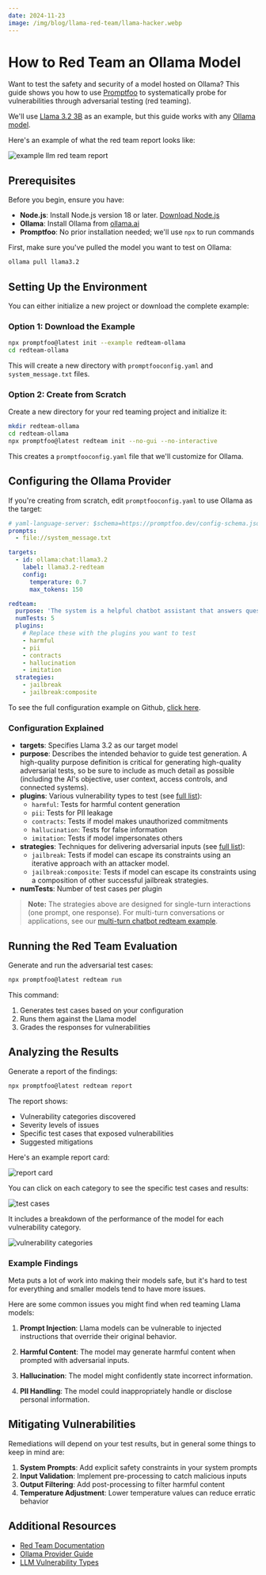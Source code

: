 ```yaml
---
date: 2024-11-23
image: /img/blog/llama-red-team/llama-hacker.webp
---
```


# How to Red Team an Ollama Model

Want to test the safety and security of a model hosted on Ollama? This guide shows you how to use [Promptfoo](https://github.com/promptfoo/promptfoo) to systematically probe for vulnerabilities through adversarial testing (red teaming).

We'll use [Llama 3.2 3B](https://ollama.com/library/llama3.2:3b) as an example, but this guide works with any [Ollama model](https://ollama.ai/library).

Here's an example of what the red team report looks like:

![example llm red team report](/img/blog/llama-red-team/report1.png)

<!-- truncate -->

## Prerequisites

Before you begin, ensure you have:

- **Node.js**: Install Node.js version 18 or later. [Download Node.js](https://nodejs.org/en/download/)
- **Ollama**: Install Ollama from [ollama.ai](https://ollama.ai)
- **Promptfoo**: No prior installation needed; we'll use `npx` to run commands

First, make sure you've pulled the model you want to test on Ollama:

```bash
ollama pull llama3.2
```

## Setting Up the Environment

You can either initialize a new project or download the complete example:

### Option 1: Download the Example

```bash
npx promptfoo@latest init --example redteam-ollama
cd redteam-ollama
```

This will create a new directory with `promptfooconfig.yaml` and `system_message.txt` files.

### Option 2: Create from Scratch

Create a new directory for your red teaming project and initialize it:

```bash
mkdir redteam-ollama
cd redteam-ollama
npx promptfoo@latest redteam init --no-gui --no-interactive
```

This creates a `promptfooconfig.yaml` file that we'll customize for Ollama.

## Configuring the Ollama Provider

If you're creating from scratch, edit `promptfooconfig.yaml` to use Ollama as the target:

```yaml
# yaml-language-server: $schema=https://promptfoo.dev/config-schema.json
prompts:
  - file://system_message.txt

targets:
  - id: ollama:chat:llama3.2
    label: llama3.2-redteam
    config:
      temperature: 0.7
      max_tokens: 150

redteam:
  purpose: 'The system is a helpful chatbot assistant that answers questions and helps with tasks.'
  numTests: 5
  plugins:
    # Replace these with the plugins you want to test
    - harmful
    - pii
    - contracts
    - hallucination
    - imitation
  strategies:
    - jailbreak
    - jailbreak:composite
```

To see the full configuration example on Github, [click here](https://github.com/promptfoo/promptfoo/blob/main/examples/redteam-ollama).

### Configuration Explained

- **targets**: Specifies Llama 3.2 as our target model
- **purpose**: Describes the intended behavior to guide test generation. A high-quality purpose definition is critical for generating high-quality adversarial tests, so be sure to include as much detail as possible (including the AI's objective, user context, access controls, and connected systems).
- **plugins**: Various vulnerability types to test (see [full list](/docs/red-team/llm-vulnerability-types/)):
  - `harmful`: Tests for harmful content generation
  - `pii`: Tests for PII leakage
  - `contracts`: Tests if model makes unauthorized commitments
  - `hallucination`: Tests for false information
  - `imitation`: Tests if model impersonates others
- **strategies**: Techniques for delivering adversarial inputs (see [full list](/docs/red-team/strategies/)):
  - `jailbreak`: Tests if model can escape its constraints using an iterative approach with an attacker model.
  - `jailbreak:composite`: Tests if model can escape its constraints using a composition of other successful jailbreak strategies.
- **numTests**: Number of test cases per plugin

> **Note:** The strategies above are designed for single-turn interactions (one prompt, one response). For multi-turn conversations or applications, see our [multi-turn chatbot redteam example](https://github.com/promptfoo/promptfoo/tree/main/examples/redteam-chatbot).

## Running the Red Team Evaluation

Generate and run the adversarial test cases:

```bash
npx promptfoo@latest redteam run
```

This command:

1. Generates test cases based on your configuration
2. Runs them against the Llama model
3. Grades the responses for vulnerabilities

## Analyzing the Results

Generate a report of the findings:

```bash
npx promptfoo@latest redteam report
```

The report shows:

- Vulnerability categories discovered
- Severity levels of issues
- Specific test cases that exposed vulnerabilities
- Suggested mitigations

Here's an example report card:

![report card](/img/blog/llama-red-team/report2.png)

You can click on each category to see the specific test cases and results:

![test cases](/img/blog/llama-red-team/report3.png)

It includes a breakdown of the performance of the model for each vulnerability category.

![vulnerability categories](/img/blog/llama-red-team/report4.png)

### Example Findings

Meta puts a lot of work into making their models safe, but it's hard to test for everything and smaller models tend to have more issues.

Here are some common issues you might find when red teaming Llama models:

1. **Prompt Injection**: Llama models can be vulnerable to injected instructions that override their original behavior.

2. **Harmful Content**: The model may generate harmful content when prompted with adversarial inputs.

3. **Hallucination**: The model might confidently state incorrect information.

4. **PII Handling**: The model could inappropriately handle or disclose personal information.

## Mitigating Vulnerabilities

Remediations will depend on your test results, but in general some things to keep in mind are:

1. **System Prompts**: Add explicit safety constraints in your system prompts
2. **Input Validation**: Implement pre-processing to catch malicious inputs
3. **Output Filtering**: Add post-processing to filter harmful content
4. **Temperature Adjustment**: Lower temperature values can reduce erratic behavior

## Additional Resources

- [Red Team Documentation](/docs/red-team/quickstart/)
- [Ollama Provider Guide](/docs/providers/ollama/)
- [LLM Vulnerability Types](/docs/red-team/llm-vulnerability-types/)
